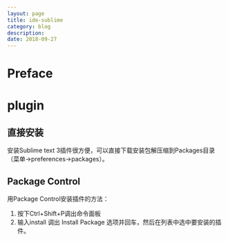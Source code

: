 ```yaml
---
layout: page
title: ide-sublime
category: blog
description: 
date: 2018-09-27
---
```

# Preface

# plugin

## 直接安装
安装Sublime text 3插件很方便，可以直接下载安装包解压缩到Packages目录（菜单->preferences->packages）。

## Package Control
用Package Control安装插件的方法：

1. 按下Ctrl+Shift+P调出命令面板
1. 输入install 调出 Install Package 选项并回车，然后在列表中选中要安装的插件。